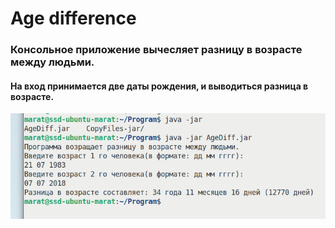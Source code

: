 # Age difference

### Консольное приложение вычесляет разницу в возрасте между людьми.

#### На вход принимается две даты рождения, и выводиться разница в возрасте.
![Иллюстрация к проекту](https://github.com/pockocmoc/Age-difference/blob/main/Снимок%20экрана%20от%202023-11-08%2006-21-45.png)
